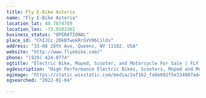 ```yaml
---
title: Fly E-Bike Astoria
name: "Fly E-Bike Astoria"
location_lat: 40.7674789
location_lon: -73.9182361
business_status: "OPERATIONAL"
place_id: "ChIJCc_20kBfwokRrGVV06Cilds"
address: "33-08 28th Ave, Queens, NY 11102, USA"
website: "http://www.flyebike.com/"
phone: "(929) 424-0774"
ogtitle: "Electric Bike, Moped, Scooter, and Motorcycle For Sale | FLY E-BIKE"
ogdescription: "High Performance Electric Bikes, Scooters, Moped and Motorbikes | Street Legal Moped | Ship Across America | E-Bike & Scooter Repair and Maintenance"
ogimage: "https://static.wixstatic.com/media/2af162_fa9e692f5e334007ad449b3b33034cb9%7Emv2.png/v1/fit/w_2500,h_1330,al_c/2af162_fa9e692f5e334007ad449b3b33034cb9%7Emv2.png"
ogsearched: "2022-01-04"

---
```

